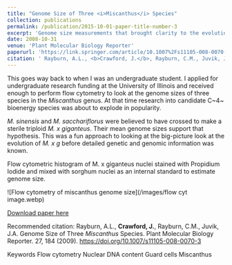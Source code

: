 ```yaml
---
title: "Genome Size of Three <i>Miscanthus</i> Species"
collection: publications
permalink: /publication/2015-10-01-paper-title-number-3
excerpt: 'Genome size measurements that brought clarity to the evolutionary history of allotriploid Miscanthus x giganteus.'
date: 2008-10-31
venue: 'Plant Molecular Biology Reporter'
paperurl: 'https://link.springer.com/article/10.1007%2Fs11105-008-0070-3'
citation: ' Rayburn, A.L., <b>Crawford, J.</b>, Rayburn, C.M., Juvik, J. A. (2009). &quot;Genome Size of Three <i>Miscanthus</i> Species. &quot; <i>Plant Molecular Biology Reporter</i>. 27(84).'
---
```

This goes way back to when I was an undergraduate student. I applied for undergraduate research funding at the University of Illinois and received enough to perform flow cytometry to look at the genome sizes of three species in the *Miscanthus* genus. At that time research into candidate C~4~ bioenergy species was about to explode in popularity.

*M. sinensis* and *M. sacchariflorus* were believed to have crossed to make a sterile triploid *M. x giganteus*. Their mean genome sizes support that hypothesis. This was a fun approach to looking at the big-picture look at the evolution of *M. x g* before detailed genetic and genomic information was known. 


Flow cytometric histogram of M. x giganteus nuclei stained with Propidium Iodide and mixed with sorghum nuclei as an internal standard to estimate genome size.


![Flow cytometry of miscanthus genome size](/images/flow cyt image.webp)



[Download paper here](https://link.springer.com/article/10.1007%2Fs11105-008-0070-3)

Recommended citation: Rayburn, A.L., **Crawford, J.**, Rayburn, C.M., Juvik, J.A. Genome Size of Three *Miscanthus* Species. Plant Molecular Biology Reporter. 27, 184 (2009). https://doi.org/10.1007/s11105-008-0070-3






Keywords
Flow cytometry
Nuclear DNA content
Guard cells
Miscanthus
